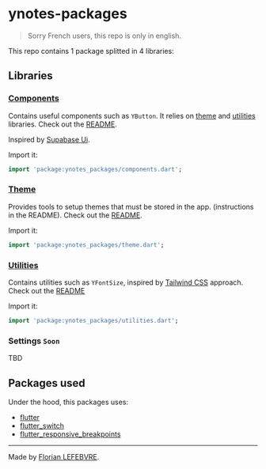 # ynotes-packages

> Sorry French users, this repo is only in english.

This repo contains 1 package splitted in 4 libraries:

## Libraries

### [Components](lib/src/components)

Contains useful components such as `YButton`. It relies on [theme](#theme) and [utilities](#utilities) libraries. Check out the [README](lib/src/components/README.md).

Inspired by [Supabase Ui](https://ui.supabase.io).

Import it:

```dart
import 'package:ynotes_packages/components.dart';
```

### [Theme](lib/src/theme)

Provides tools to setup themes that must be stored in the app. (instructions in the README). Check out the [README](lib/src/theme/README.md).

Import it:

```dart
import 'package:ynotes_packages/theme.dart';
```

### [Utilities](lib/src/utilities)

Contains utilities such as `YFontSize`, inspired by [Tailwind CSS](https://tailwindcss.com) approach. Check out the [README](lib/src/utilities/README.md)

Import it:

```dart
import 'package:ynotes_packages/utilities.dart';
```

### Settings `Soon`

TBD

## Packages used

Under the hood, this packages uses:

- [flutter](https://flutter.dev)
- [flutter_switch](https://pub.dev/packages/flutter_switch)
- [flutter_responsive_breakpoints](https://pub.dev/packages/flutter_responsive_breakpoints)

---

Made by [Florian LEFEBVRE](https://github.com/florian-lefebvre).
